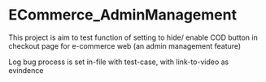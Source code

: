 # ECommerce_AdminManagement

This project is aim to test function of setting to hide/ enable COD button in checkout page
for e-commerce web (an admin management feature)

Log bug process is set in-file with test-case, with link-to-video as evindence
